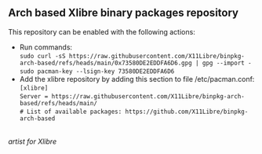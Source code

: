 Arch based Xlibre binary packages repository
--------------------------------------------

This repository can be enabled with the following actions:

* Run commands:\
  `sudo curl -sS https://raw.githubusercontent.com/X11Libre/binpkg-arch-based/refs/heads/main/0x73580DE2EDDFA6D6.gpg | gpg --import -`\
  `sudo pacman-key --lsign-key 73580DE2EDDFA6D6`
* Add the xlibre repository by adding this section to file /etc/pacman.conf:\
  `[xlibre]`\
  `Server = https://raw.githubusercontent.com/X11Libre/binpkg-arch-based/refs/heads/main/`\
  `# List of available packages: https://github.com/X11Libre/binpkg-arch-based`

\
_artist for Xlibre_

